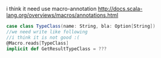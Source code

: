 i think it need use macro-annotation  http://docs.scala-lang.org/overviews/macros/annotations.html 
```scala
case class TypeClass(name: String, bla: Option[String])
//we need write like following  
//i think it is not good :( 
@Macro.reads[TypeClass]
implicit def GetResultTypeClass = ???
```

